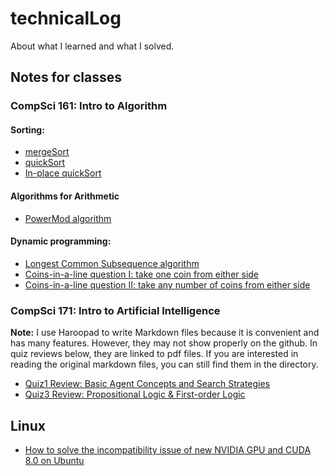 # technicalLog
About what I learned and what I solved.
## Notes for classes

### CompSci 161: Intro to Algorithm
#### Sorting:
- [mergeSort](./algorithmCodes/mergeSort.py)
- [quickSort](./algorithmCodes/quickSort.py)
- [In-place quickSort](./algorithmCodes/inPlaceQuickSort.py)

#### Algorithms for Arithmetic
- [PowerMod algorithm](./algorithmCodes/powerMod.py)

#### Dynamic programming:
- [Longest Common Subsequence algorithm](./algorithmCodes/longestCommanSubsequence.py)
- [Coins-in-a-line question I: take one coin from either side](./algorithmCodes/dynamicProgrammingGameStrategy.py)
- [Coins-in-a-line question II: take any number of coins from either side](./algorithmCodes/dynamicProgrammingGameStrategy2.py)


### CompSci 171: Intro to Artificial Intelligence
**Note:** I use Haroopad to write Markdown files because it is convenient and has many features. However, they may not show properly on the github. In quiz reviews below, they are linked to pdf files. If you are interested in reading the original markdown files, you can still find them in the directory.
- [Quiz1 Review: Basic Agent Concepts and Search Strategies](./CS171/quiz1_review.pdf)
- [Quiz3 Review: Propositional Logic & First-order Logic](./CS171/quiz3/quiz3review.md.pdf)

## Linux
- [How to solve the incompatibility issue of new NVIDIA GPU and CUDA 8.0 on Ubuntu](./Linux/Nvidia_CUDA.md) 
